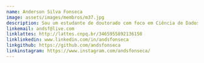 ```yaml
---
name: Anderson Silva Fonseca
image: assets/images/membros/m37.jpg
description: Sou um estudante de doutorado com foco em Ciência de Dados e Visão Computacional. Trabalhei com Desenvolvimento Web, Software e de Jogos. Também trabalhei como pesquisador nas áreas de Realidade Virtual e Aumentada e Aprendizado de Máquina.
linkemail: andsf@live.com
linklattes: http://lattes.cnpq.br/3465955892136150
linklinkedin: www.linkedin.com/in/andsfonseca
linkgithub: https://github.com/andsfonseca
linkinstagram: https://www.instagram.com/andsfonseca/
---
```



